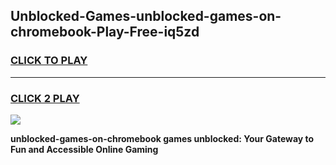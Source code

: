 
## Unblocked-Games-unblocked-games-on-chromebook-Play-Free-iq5zd
<h3>
<a href="https://premium76.site?title=unblocked-games-on-chromebook&ref=23A">CLICK TO PLAY</a></h3>
<hr>

<h3>
<a href="https://premium76.site?title=unblocked-games-on-chromebook&ref=23A">CLICK 2 PLAY</a>
  
</h3>

<a href="https://premium76.site?title=unblocked-games-on-chromebook&ref=23A"><img src="https://clearcache.store/games.png"></a>


**unblocked-games-on-chromebook games unblocked: Your Gateway to Fun and Accessible Online Gaming**
